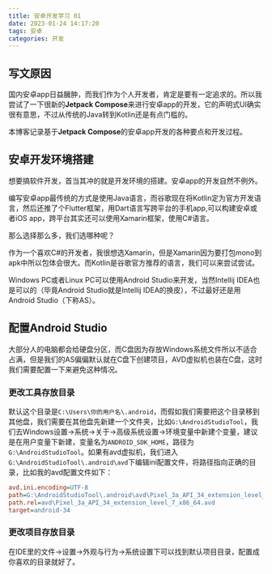 ```yaml
---
title: 安卓开发学习 01
date: 2023-01-24 14:17:20
tags: 安卓
categories: 开发
---
```


## 写文原因

国内安卓app日益臃肿，而我们作为个人开发者，肯定是要有一定追求的。所以我尝试了一下很新的**Jetpack Compose**来进行安卓app的开发，它的声明式UI确实很有意思，不过从传统的Java转到Kotlin还是有点门槛的。

本博客记录基于**Jetpack Compose**的安卓app开发的各种要点和开发过程。

## 安卓开发环境搭建

想要搞软件开发，首当其冲的就是开发环境的搭建。安卓app的开发自然不例外。

编写安卓app最传统的方式是使用Java语言，而谷歌现在将Kotlin定为官方开发语言，然后还推了个Flutter框架，用Dart语言写跨平台的手机app,可以构建安卓或者iOS app，跨平台其实还可以使用Xamarin框架，使用C#语言。

那么选择那么多，我们选哪种呢？

作为一个喜欢C#的开发者，我很想选Xamarin，但是Xamarin因为要打包mono到apk中所以包体会很大。而Kotlin是谷歌官方推荐的语言，我们可以来尝试尝试。

Windows PC或者Linux PC可以使用Android Studio来开发，当然Intellij IDEA也是可以的（毕竟Android Studio就是Intellij IDEA的换皮），不过最好还是用Android Studio（下称AS）。

## 配置Android Studio

大部分人的电脑都会给硬盘分区，而C盘因为存放Windows系统文件所以不适合占满，但是我们的AS偏偏默认就在C盘下创建项目，AVD虚拟机也装在C盘，这时我们需要配置一下来避免这种情况。

### 更改工具存放目录

默认这个目录是`C:\Users\你的用户名\.android`，而假如我们需要把这个目录移到其他盘，我们需要在其他盘先新建一个文件夹，比如`G:\AndroidStudioTool`，我们去Windows设置->系统->关于->高级系统设置->环境变量中新建个变量，建议是在用户变量下新建，变量名为`ANDROID_SDK_HOME`，路径为`G:\AndroidStudioTool`。如果有avd虚拟机，我们进入`G:\AndroidStudioTool\.android\avd`下编辑ini配置文件，将路径指向正确的目录，比如我的avd配置文件如下：

```ini
avd.ini.encoding=UTF-8
path=G:\AndroidStudioTool\.android\avd\Pixel_3a_API_34_extension_level_7_x86_64.avd
path.rel=avd\Pixel_3a_API_34_extension_level_7_x86_64.avd
target=android-34
```

### 更改项目存放目录

在IDE里的文件->设置->外观与行为->系统设置下可以找到默认项目目录，配置成你喜欢的目录就好了。
